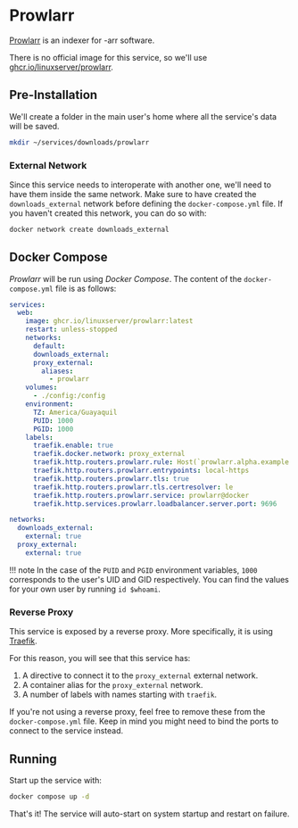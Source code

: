 # Prowlarr

[Prowlarr](https://prowlarr.com/) is an indexer for -arr software.

There is no official image for this service, so we'll use [ghcr.io/linuxserver/prowlarr](https://hub.docker.com/r/linuxserver/prowlarr).

## Pre-Installation

We'll create a folder in the main user's home where all the service's data will be saved.

```bash
mkdir ~/services/downloads/prowlarr
```

### External Network

Since this service needs to interoperate with another one, we'll need to have them inside the same network. Make sure to have created the `downloads_external` network before defining the `docker-compose.yml` file. If you haven't created this network, you can do so with:

```bash
docker network create downloads_external
```

## Docker Compose

*Prowlarr* will be run using *Docker Compose*. The content of the `docker-compose.yml` file is as follows:

```yaml
services:
  web:
    image: ghcr.io/linuxserver/prowlarr:latest
    restart: unless-stopped
    networks:
      default:
      downloads_external:
      proxy_external:
        aliases:
          - prowlarr
    volumes:
      - ./config:/config
    environment:
      TZ: America/Guayaquil
      PUID: 1000
      PGID: 1000
    labels:
      traefik.enable: true
      traefik.docker.network: proxy_external
      traefik.http.routers.prowlarr.rule: Host(`prowlarr.alpha.example.com`) || Host(`prowlarr.alpha.home.example.com`)
      traefik.http.routers.prowlarr.entrypoints: local-https
      traefik.http.routers.prowlarr.tls: true
      traefik.http.routers.prowlarr.tls.certresolver: le
      traefik.http.routers.prowlarr.service: prowlarr@docker
      traefik.http.services.prowlarr.loadbalancer.server.port: 9696

networks:
  downloads_external:
    external: true
  proxy_external:
    external: true
```

!!! note
    In the case of the `PUID` and `PGID` environment variables, `1000` corresponds to the user's UID and GID respectively. You can find the values for your own user by running `id $whoami`.

### Reverse Proxy

This service is exposed by a reverse proxy. More specifically, it is using [Traefik](../networking/traefik.md).

For this reason, you will see that this service has:

1. A directive to connect it to the `proxy_external` external network.
2. A container alias for the `proxy_external` network.
3. A number of labels with names starting with `traefik`.

If you're not using a reverse proxy, feel free to remove these from the `docker-compose.yml` file.
Keep in mind you might need to bind the ports to connect to the service instead.

## Running

Start up the service with:

```bash
docker compose up -d
```

That's it! The service will auto-start on system startup and restart on failure.
